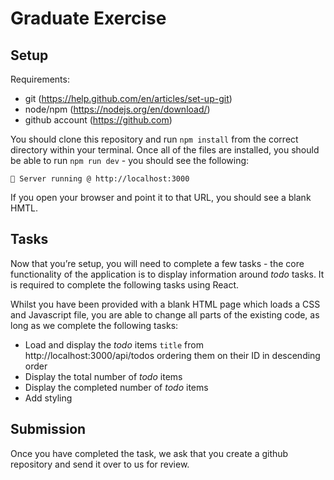 # Graduate Exercise

## Setup

Requirements:
- git (https://help.github.com/en/articles/set-up-git)
- node/npm (https://nodejs.org/en/download/)
- github account (https://github.com)

You should clone this repository and run `npm install` from the correct directory within your terminal. Once all of the files are installed, you should be able to run `npm run dev` - you should see the following:

`🚄 Server running @ http://localhost:3000`

If you open your browser and point it to that URL, you should see a blank HMTL.

## Tasks

Now that you’re setup, you will need to complete a few tasks - the core functionality of the application is to display information around _todo_ tasks. It is required to complete the following tasks using React.

Whilst you have been provided with a blank HTML page which loads a CSS and Javascript file, you are able to change all parts of the existing code, as long as we complete the following tasks:

- Load and display the _todo_ items `title` from http://localhost:3000/api/todos ordering them on their ID in descending order
- Display the total number of _todo_ items
- Display the completed number of _todo_ items
- Add styling

## Submission

Once you have completed the task, we ask that you create a github repository and send it over to us for review.
